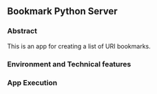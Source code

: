 ## Bookmark Python Server

### Abstract
This is an app for creating a list of URI bookmarks.

### Environment and Technical features

### App Execution
